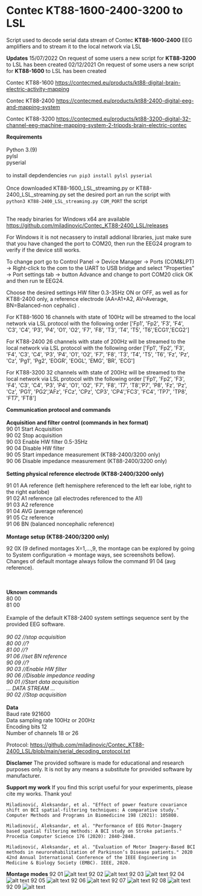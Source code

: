  

# Contec KT88-1600-2400-3200 to LSL
Script used to decode serial data stream of Contec **KT88-1600-2400** EEG amplifiers and to stream it to the local network via LSL

**Updates**
15/07/2022 On request of some users a new script for **KT88-3200** to LSL has been created
02/12/2021 On request of some users a new script for **KT88-1600** to LSL has been created

Contec KT88-1600
https://contecmed.eu/products/kt88-digital-brain-electric-activity-mapping

Contec KT88-2400 
https://contecmed.eu/products/kt88-2400-digital-eeg-and-mapping-system

Contec KT88-3200 
https://contecmed.eu/products/kt88-3200-digital-32-channel-eeg-machine-mapping-system-2-tripods-brain-electric-contec

**Requirements**<br />
<br />
Python 3.(9)<br />
pylsl<br />
pyserial<br />
<br />
to install depdendencies `run pip3 install pylsl pyserial`<br />
<br />
Once downloaded KT88-1600_LSL_streaming.py or KT88-2400_LSL_streaming.py set the desired port an run the script with <br />
`python3 KT88-2400_LSL_streaming.py COM_PORT` the script
<br /><br />

The ready binaries for Windows x64 are available https://github.com/miladinovic/Contec_KT88-2400_LSL/releases

For Windows it is not necassery to install addional libraries, just make sure that you have changed the port to COM20, then run the EEG24 program to verify if the device still works.

To change port go to Control Panel -> Device Manager -> Ports (COM&LPT) -> Right-click to the com to the UART to USB bridge and select "Properties" -> Port settings tab -> button Advance and change to port COM20 click OK and then run te EEG24.

Choose the desired settings HW filter 0.3-35Hz ON or OFF, as well as for KT88-2400 only, a reference electrode (AA=A1+A2, AV=Average, BN=Balanced-non cephalic) .

For KT88-1600 16 channels with state of 100Hz will be streamed to the local network via LSL protocol with the following order ['Fp1', 'Fp2', 'F3', 'F4', 'C3', 'C4', 'P3', 'P4', 'O1', 'O2', 'F7', 'F8', 'T3', 'T4', 'T5', 'T6','ECG1','ECG2']

For KT88-2400 26 channels with state of 200Hz will be streamed to the local network via LSL protocol with the following order ['Fp1', 'Fp2', 'F3', 'F4', 'C3', 'C4', 'P3', 'P4', 'O1', 'O2', 'F7', 'F8', 'T3', 'T4', 'T5', 'T6', 'Fz', 'Pz', 'Cz', 'Pg1', 'Pg2', 'EOGR', 'EOGL', 'EMG', 'BR', 'ECG']


For KT88-3200 32 channels with state of 200Hz will be streamed to the local network via LSL protocol with the following order ['Fp1', 'Fp2', 'F3', 'F4', 'C3', 'C4', 'P3', 'P4', 'O1', 'O2', 'F7', 'F8', 'T7', 'T8','P7', 'P8',  'Fz', 'Pz', 'Cz', 'PG1', 'PG2','AFz', 'FCz', 'CPz',  'CP3', 'CP4','FC3', 'FC4', 'TP7', 'TP8', 'FT7', 'FT8']


**Communication protocol and commands**<br />
<br />
**Acquisition and filter control (commands in hex format)**<br />
90 01 Start Acquisition<br />
90 02 Stop acquisition<br />
90 03 Enable HW filter 0.5-35Hz<br />
90 04 Disable HW filter<br />
90 05 Start impedance measurement (KT88-2400/3200 only)<br />
90 06 Disable impedance measurement (KT88-2400/3200 only)<br />
<br />
**Setting physical reference electrode (KT88-2400/3200 only)**<br />

91 01 AA reference (left hemisphere referenced to the left ear lobe, right to the right earlobe)<br />
91 02 A1 reference (all electrodes referenced to the A1)<br />
91 03 A2 reference<br />
91 04 AVG (average reference)<br />
91 05 Cz reference<br />
91 06 BN (balanced noncephalic reference)<br />
<br />
**Montage setup (KT88-2400/3200 only)**<br />

92 0X (9 defined montages X=1,...,9, the montage can be explored by going to System configuration -> montage ways, see screenshots bellow). Changes of default montage always follow the command 91 04 (avg reference).<br />
<br /><br />

**Uknown commands**<br />
80 00<br />
81 00<br />
<br />
Example of the default KT88-2400 system settings sequence sent by the provided EEG software.<br />
<br />
*90 02 //stop acquisition<br />
80 00 //?<br />
81 00 //?<br />
91 06 //set BN reference<br />
90 09 //?<br />
90 03 //Enable HW filter<br />
90 06 //Disable impedance reading<br />
90 01 //Start data acquisition<br />
... DATA STREAM ...<br />
90 02 //Stop acquisition*<br />
<br />
**Data**<br />
Baud rate 921600<br />
Data sampling rate 100Hz or 200Hz<br />
Encoding bits 12<br />
Number of channels 18 or 26<br />

Protocol: https://github.com/miladinovic/Contec_KT88-2400_LSL/blob/main/serial_decoding_protocol.txt

**Disclamer**
The provided software is made for educational and research purposes only. It is not by any means a substitute for provided software by manufacturer.

**Support my work**
If you find this script useful for your experiments, please cite my works. Thank you!

`Miladinović, Aleksandar, et al. "Effect of power feature covariance shift on BCI spatial-filtering techniques: A comparative study." Computer Methods and Programs in Biomedicine 198 (2021): 105808.`

`Miladinović, Aleksandar, et al. "Performance of EEG Motor-Imagery based spatial filtering methods: A BCI study on Stroke patients." Procedia Computer Science 176 (2020): 2840-2848.`

`Miladinović, Aleksandar, et al. "Evaluation of Motor Imagery-Based BCI methods in neurorehabilitation of Parkinson’s Disease patients." 2020 42nd Annual International Conference of the IEEE Engineering in Medicine & Biology Society (EMBC). IEEE, 2020.`

**Montage modes**
92 01
![alt text]([http://url/to/img.png](https://github.com/miladinovic/Contec_EEG_KT88_to_LSL/blob/main/1.PNG))
92 02
![alt text]([http://url/to/img.png](https://github.com/miladinovic/Contec_EEG_KT88_to_LSL/blob/main/2.PNG))
92 03
![alt text]([http://url/to/img.png](https://github.com/miladinovic/Contec_EEG_KT88_to_LSL/blob/main/3.PNG))
92 04
![alt text]([http://url/to/img.png](https://github.com/miladinovic/Contec_EEG_KT88_to_LSL/blob/main/4.PNG))
92 05
![alt text]([http://url/to/img.png](https://github.com/miladinovic/Contec_EEG_KT88_to_LSL/blob/main/5.PNG))
92 06
![alt text]([http://url/to/img.png](https://github.com/miladinovic/Contec_EEG_KT88_to_LSL/blob/main/6.PNG))
92 07
![alt text]([http://url/to/img.png](https://github.com/miladinovic/Contec_EEG_KT88_to_LSL/blob/main/7.PNG))
92 08
![alt text]([http://url/to/img.png](https://github.com/miladinovic/Contec_EEG_KT88_to_LSL/blob/main/8.PNG))
92 09
![alt text]([http://url/to/img.png](https://github.com/miladinovic/Contec_EEG_KT88_to_LSL/blob/main/9.PNG))

